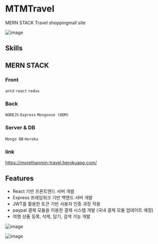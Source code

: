 # MTMTravel

MERN STACK Travel shoppingmall site

![image](https://user-images.githubusercontent.com/72514247/107743929-25472780-6d55-11eb-91d0-e28e60f045fd.png)


## Skills

## MERN STACK

### Front

`antd` `react` `redux`

### Back

`NODEJS` `Express` `Mongoose (ODM)`

### Server & DB

`Mongo DB` `Heroku`

### link

https://morethanmin-travel.herokuapp.com/


## Features

- React 기반 프론트엔드 서버 개발
- Express 프레임워크 기반 백엔드 서버 개발
- JWT를 활용한 토큰 기반 사용자 인증 과정 적용
- paypal 결제 모듈을 이용한 결제 시스템 개발 (국내 결제 모듈 업데이트 예정)
- 여행 상품 등록, 삭제, 담기, 검색 기능 개발

![image](https://user-images.githubusercontent.com/72514247/107743929-25472780-6d55-11eb-91d0-e28e60f045fd.png)

![image](https://user-images.githubusercontent.com/72514247/107744043-4f98e500-6d55-11eb-8c6d-29b1c46f7257.png)


